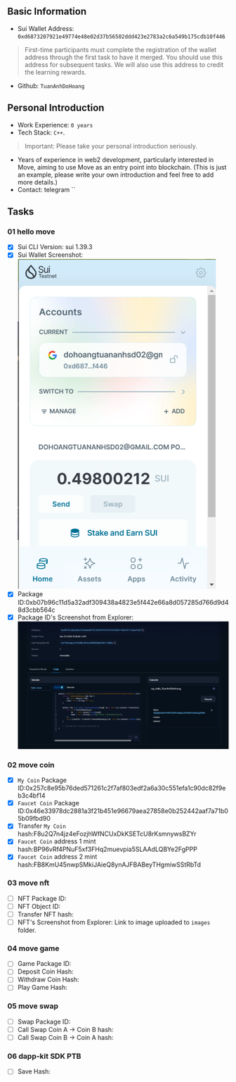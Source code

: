 ## Basic Information
- Sui Wallet Address: `0xd6873207921e49774e48e02d37b56502ddd423e2783a2c6a549b175cdb10f446`
> First-time participants must complete the registration of the wallet address through the first task to have it merged. You should use this address for subsequent tasks. We will also use this address to credit the learning rewards.
- Github: `TuanAnhDoHoang`

## Personal Introduction
- Work Experience: `0 years`
- Tech Stack: `C++`.
> Important: Please take your personal introduction seriously.
- Years of experience in web2 development, particularly interested in Move, aiming to use Move as an entry point into blockchain. (This is just an example, please write your own introduction and feel free to add more details.)
- Contact: telegram ``

## Tasks

### 01 hello move
- [x] Sui CLI Version: sui 1.39.3
- [x] Sui Wallet Screenshot: ![](images/wallet_screenshot.png)
- [x] Package ID:0xb07b96c11d5a32adf309438a4823e5f442e66a8d057285d766d9d48d3cbb564c
- [x] Package ID's Screenshot from Explorer: ![](images/sui_explorer.png)

### 02 move coin
- [x] `My Coin` Package ID:0x257c8e95b76ded571261c2f7af803edf2a6a30c551efa1c90dc82f9eb3c4bf14
- [x] `Faucet Coin` Package ID:0x46e33978dc2881a3f21b451e96679aea27858e0b252442aaf7a71b05b09fbd90
- [x] Transfer `My Coin` hash:F8u2Q7n4jz4eFozjhWfNCUxDkKSETcU8rKsmnywsBZYr
- [x] `Faucet Coin` address 1 mint hash:BP96vRf4PNuF5xf3FHq2muevpia5SLAAdLQBYe2FgPPP
- [x] `Faucet Coin` address 2 mint hash:FB8KmU45nwpSMkiJAieQ8ynAJFBABeyTHgmiwSStRbTd

### 03 move nft
- [ ] NFT Package ID:
- [ ] NFT Object ID:
- [ ] Transfer NFT hash:
- [ ] NFT's Screenshot from Explorer: Link to image uploaded to `images` folder.

### 04 move game
- [ ] Game Package ID:
- [ ] Deposit Coin Hash:
- [ ] Withdraw Coin Hash:
- [ ] Play Game Hash:

### 05 move swap
- [ ] Swap Package ID:
- [ ] Call Swap Coin A -> Coin B hash:
- [ ] Call Swap Coin B -> Coin A hash:

### 06 dapp-kit SDK PTB
- [ ] Save Hash:
